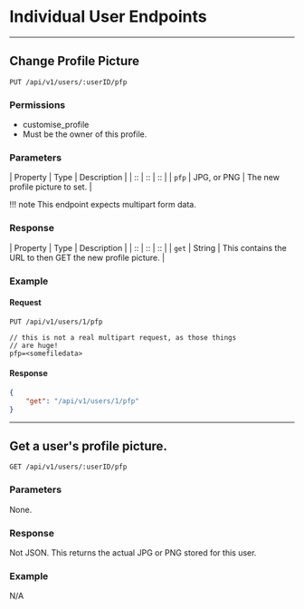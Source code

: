 # Individual User Endpoints

*****

## Change Profile Picture

`PUT /api/v1/users/:userID/pfp`

### Permissions

- customise_profile
- Must be the owner of this profile.

### Parameters

| Property | Type | Description |
| :: | :: | :: |
| `pfp` | JPG, or PNG | The new profile picture to set. |

!!! note
	This endpoint expects multipart form data.

### Response

| Property | Type | Description |
| :: | :: | :: |
| `get` | String | This contains the URL to then GET the new profile picture. |

### Example

#### Request
```
PUT /api/v1/users/1/pfp
```

```
// this is not a real multipart request, as those things
// are huge!
pfp=<somefiledata>
```

#### Response

```json
{
	"get": "/api/v1/users/1/pfp"
}
```

*****

## Get a user's profile picture.

`GET /api/v1/users/:userID/pfp`

### Parameters

None.

### Response

Not JSON. This returns the actual JPG or PNG stored for
this user.

### Example

N/A




